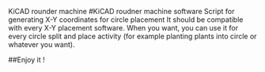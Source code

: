 KiCAD rounder machine
#KiCAD roudner machine software
Script for generating X-Y coordinates for circle placement
It should be compatible with every X-Y placement software.
When you want, you can use it for every circle split and place activity (for example planting plants into circle or whatever you want).

##Enjoy it !
